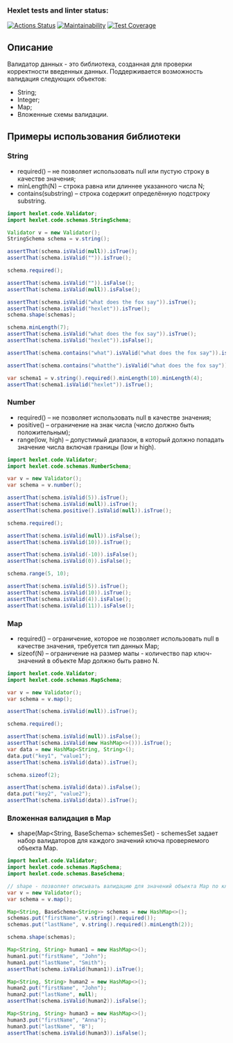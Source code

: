 ### Hexlet tests and linter status:
[![Actions Status](https://github.com/SomeC0de/java-project-78/actions/workflows/hexlet-check.yml/badge.svg)](https://github.com/SomeC0de/java-project-78/actions)
[![Maintainability](https://api.codeclimate.com/v1/badges/9c6e06cecc2eb9dae356/maintainability)](https://codeclimate.com/github/SomeC0de/java-project-78/maintainability)
[![Test Coverage](https://api.codeclimate.com/v1/badges/9c6e06cecc2eb9dae356/test_coverage)](https://codeclimate.com/github/SomeC0de/java-project-78/test_coverage)

## Описание
Валидатор данных - это библиотека, созданная для проверки корректности введенных данных. 
Поддерживается возможность валидация следующих объектов:
* String;
* Integer;
* Map;
* Вложенные схемы валидации.

## Примеры использования библиотеки

### String
* required() – не позволяет использовать null или пустую строку в качестве значения;
* minLength(N) – строка равна или длиннее указанного числа N;
* contains(substring) – строка содержит определённую подстроку substring.

```java
import hexlet.code.Validator;
import hexlet.code.schemas.StringSchema;

Validator v = new Validator();
StringSchema schema = v.string();

assertThat(schema.isValid(null)).isTrue();
assertThat(schema.isValid("")).isTrue();

schema.required();

assertThat(schema.isValid("")).isFalse();
assertThat(schema.isValid(null)).isFalse();

assertThat(schema.isValid("what does the fox say")).isTrue();
assertThat(schema.isValid("hexlet")).isTrue();
schema.shape(schemas);

schema.minLength(7);
assertThat(schema.isValid("what does the fox say")).isTrue();
assertThat(schema.isValid("hexlet")).isFalse();

assertThat(schema.contains("what").isValid("what does the fox say")).isTrue();

assertThat(schema.contains("whatthe").isValid("what does the fox say")).isFalse();

var schema1 = v.string().required().minLength(10).minLength(4);
assertThat(schema1.isValid("hexlet")).isTrue();
```

### Number
* required() – не позволяет использовать null в качестве значения;
* positive() – ограничение на знак числа (число должно быть положительным);
* range(low, high) – допустимый диапазон, в который должно попадать значение числа включая границы (low и high).

```java
import hexlet.code.Validator;
import hexlet.code.schemas.NumberSchema;

var v = new Validator();
var schema = v.number();

assertThat(schema.isValid(5)).isTrue();
assertThat(schema.isValid(null)).isTrue();
assertThat(schema.positive().isValid(null)).isTrue();

schema.required();

assertThat(schema.isValid(null)).isFalse();
assertThat(schema.isValid(10)).isTrue();

assertThat(schema.isValid(-10)).isFalse();
assertThat(schema.isValid(0)).isFalse();

schema.range(5, 10);

assertThat(schema.isValid(5)).isTrue();
assertThat(schema.isValid(10)).isTrue();
assertThat(schema.isValid(4)).isFalse();
assertThat(schema.isValid(11)).isFalse();
```

### Map
- required() – ограничение, которое не позволяет использовать null в качестве значения, требуется тип данных Map;
- sizeof(N) – ограничение на размер мапы - количество пар ключ-значений в объекте Map должно быть равно N.

```java
import hexlet.code.Validator;
import hexlet.code.schemas.MapSchema;

var v = new Validator();
var schema = v.map();

assertThat(schema.isValid(null)).isTrue();

schema.required();

assertThat(schema.isValid(null)).isFalse();
assertThat(schema.isValid(new HashMap<>())).isTrue();
var data = new HashMap<String, String>();
data.put("key1", "value1");
assertThat(schema.isValid(data)).isTrue();

schema.sizeof(2);

assertThat(schema.isValid(data)).isFalse();
data.put("key2", "value2");
assertThat(schema.isValid(data)).isTrue();
```

### Вложенная валидация в Map
- shape(Map<String, BaseSchema> schemesSet) - schemesSet задает набор валидаторов для каждого значений ключа проверяемого объекта Map.
```java
import hexlet.code.Validator;
import hexlet.code.schemas.MapSchema;
import hexlet.code.schemas.BaseSchema;

// shape - позволяет описывать валидацию для значений объекта Map по ключам.
var v = new Validator();
var schema = v.map();

Map<String, BaseSchema<String>> schemas = new HashMap<>();
schemas.put("firstName", v.string().required());
schemas.put("lastName", v.string().required().minLength(2));

schema.shape(schemas);

Map<String, String> human1 = new HashMap<>();
human1.put("firstName", "John");
human1.put("lastName", "Smith");
assertThat(schema.isValid(human1)).isTrue();

Map<String, String> human2 = new HashMap<>();
human2.put("firstName", "John");
human2.put("lastName", null);
assertThat(schema.isValid(human2)).isFalse();

Map<String, String> human3 = new HashMap<>();
human3.put("firstName", "Anna");
human3.put("lastName", "B");
assertThat(schema.isValid(human3)).isFalse();
```

